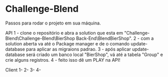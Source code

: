# Challenge-Blend

Passos para rodar o projeto em sua máquina.

API
1 - clone o repositório e abra a solution que esta em "Challenge-Blend\Challenge-Blend\BierShop Back-End\BlendBierShop".
2 - com a solution aberta va até o Package manager e de o comando update-database para aplicar as migraions padrao.
3 - após aplicar update-database será criado um banco local "BierShop", vá até a tabela "Group" e crie alguns registros.
4 - feito isso dê um PLAY na API!

Client
1-
2-
3-
4-
